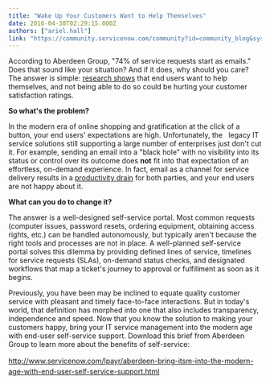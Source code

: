 ```yaml
---
title: "Wake Up Your Customers Want to Help Themselves"
date: 2016-04-30T02:29:15.000Z
authors: ["ariel.hall"]
link: "https://community.servicenow.com/community?id=community_blog&sys_id=eb5d2a29dbd0dbc01dcaf3231f961948"
---
```

<p>According to Aberdeen Group, "74% of service requests start as emails." Does that sound like your situation? And if it does, why should you care? The answer is simple: <a title="w.servicenow.com/lpayr/aberdeen-bring-itsm-into-the-modern-age-with-end-user-self-service-support.html" href="http://www.servicenow.com/lpayr/aberdeen-bring-itsm-into-the-modern-age-with-end-user-self-service-support.html">research shows</a> that end users want to help themselves, and not being able to do so could be hurting your customer satisfaction ratings. </p><p></p><p><strong>So what's the problem?</strong></p><p>In the modern era of online shopping and gratification at the click of a button, your end users' expectations are high. Unfortunately, the   legacy IT service solutions still supporting a large number of enterprises just don't cut it. For example, sending an email into a "black hole" with no visibility into its status or control over its outcome does <strong>not</strong> fit into that expectation of an effortless, on-demand experience. In fact, email as a channel for service delivery results in a <a title="ww.servicenow.com/content/dam/servicenow/documents/infographics/infographic-state-of-work.pdf" href="https://www.servicenow.com/content/dam/servicenow/documents/infographics/infographic-state-of-work.pdf">productivity drain</a> for both parties, and your end users are not happy about it.</p><p></p><p><strong>What can you do to change it? </strong></p><p>The answer is a well-designed self-service portal. Most common requests (computer issues, password resets, ordering equipment, obtaining access rights, etc.) can be handled autonomously, but typically aren't because the right tools and processes are not in place. A well-planned self-service portal solves this dilemma by providing defined lines of service, timelines for service requests (SLAs), on-demand status checks, and designated workflows that map a ticket's journey to approval or fulfillment as soon as it begins.</p><p></p><p>Previously, you have been may be inclined to equate quality customer service with pleasant and timely face-to-face interactions. But in today's world, that definition has morphed into one that also includes transparency, independence and speed. Now that you know the solution to making your customers happy, bring your IT service management into the modern age with end-user self-service support. Download this brief from Aberdeen Group to learn more about the benefits of self-service:</p><p> <a title="w.servicenow.com/lpayr/aberdeen-bring-itsm-into-the-modern-age-with-end-user-self-service-support.html" href="http://www.servicenow.com/lpayr/aberdeen-bring-itsm-into-the-modern-age-with-end-user-self-service-support.html" style="line-height: 1.5;">http://www.servicenow.com/lpayr/aberdeen-bring-itsm-into-the-modern-age-with-end-user-self-service-support.html</a></p>